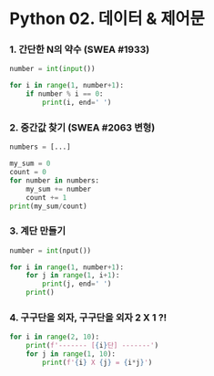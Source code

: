 # Python 02. 데이터 & 제어문



### 1. 간단한 N의 약수 (SWEA #1933)

```python
number = int(input())

for i in range(1, number+1):
    if number % i == 0:
        print(i, end=' ')
```



### 2. 중간값 찾기 (SWEA #2063 변형) 

```python
numbers = [...]

my_sum = 0
count = 0
for number in numbers:
    my_sum += number
    count += 1
print(my_sum/count)
```



### 3. 계단 만들기 

```python
number = int(nput())

for i in range(1, number+1):
    for j in range(1, i+1):
        print(j, end=' ')
    print()
```



### 4. 구구단을 외자, 구구단을 외자 2 X 1 ?! 

```python
for i in range(2, 10):
    print(f'------- [{i}단] -------')
    for j in range(1, 10):
        print(f'{i} X {j} = {i*j}')
```


